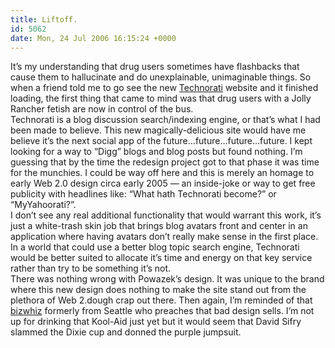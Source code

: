 ```yaml
---
title: Liftoff.
id: 5062
date: Mon, 24 Jul 2006 16:15:24 +0000
---
```


It’s my understanding that drug users sometimes have flashbacks that cause them to hallucinate and do unexplainable, unimaginable things. So when a friend told me to go see the new [Technorati](http://www.technorati.com) website and it finished loading, the first thing that came to mind was that drug users with a Jolly Rancher fetish are now in control of the bus.  
 Technorati is a blog discussion search/indexing engine, or that’s what I had been made to believe. This new magically-delicious site would have me believe it’s the next social app of the future…future…future…future. I kept looking for a way to “Digg” blogs and blog posts but found nothing. I’m guessing that by the time the redesign project got to that phase it was time for the munchies. I could be way off here and this is merely an homage to early Web 2.0 design circa early 2005 — an inside-joke or way to get free publicity with headlines like: “What hath Technorati become?” or “MyYahoorati?”.  
 I don’t see any real additional functionality that would warrant this work, it’s just a white-trash skin job that brings blog avatars front and center in an application where having avatars don’t really make sense in the first place. In a world that could use a better blog topic search engine, Technorati would be better suited to allocate it’s time and energy on that key service rather than try to be something it’s not.  
 There was nothing wrong with Powazek’s design. It was unique to the brand where this new design does nothing to make the site stand out from the plethora of Web 2.dough crap out there. Then again, I’m reminded of that [bizwhiz](http://scobleizer.wordpress.com/2006/07/24/zolis-running-a-poll-on-new-technorati/) formerly from Seattle who preaches that bad design sells. I’m not up for drinking that Kool-Aid just yet but it would seem that David Sifry slammed the Dixie cup and donned the purple jumpsuit.


